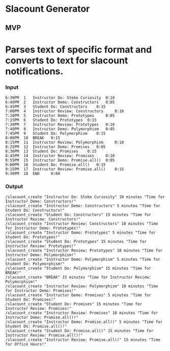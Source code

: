 # Slacount Generator

## MVP
# Parses text of specific format and converts to text for slacount notifications.

### Input
    6:30PM 	1 	Instructor Do: Stoke Curiosity 	0:10
    6:40PM 	2 	Instructor Demo: Constructors 	0:05
    6:45PM 	3 	Student Do: Constructors 	0:15
    7:00PM 	4 	Instructor Review: Constructors 	0:10
    7:10PM 	5 	Instructor Demo: Prototypes 	0:05
    7:15PM 	6 	Student Do: Prototypes 	0:15
    7:30PM 	7 	Instructor Review: Prototypes 	0:10
    7:40PM 	8 	Instructor Demo: Polymorphism 	0:05
    7:45PM 	9 	Student Do: Polymorphism 	0:15
    8:00PM 	10 	BREAK 	0:15
    8:15PM 	11 	Instructor Review: Polymorphism 	0:10
    8:25PM 	12 	Instructor Demo: Promises 	0:05
    8:30PM 	13 	Student Do: Promises 	0:15
    8:45PM 	14 	Instructor Review: Promises 	0:10
    8:55PM 	15 	Instructor Demo: Promise.all() 	0:05
    9:00PM 	16 	Student Do: Promise.all() 	0:15
    9:15PM 	17 	Instructor Review: Promise.all() 	0:15
    9:30PM 	18 	END 	0:00

### Output 
    /slacount_create "Instructor Do: Stoke Curiosity" 10 minutes "Time for Instructor Demo: Constructors!"
    /slacount_create "Instructor Demo: Constructors" 5 minutes "Time for Student Do: Constructors!"
    /slacount_create "Student Do: Constructors" 15 minutes "Time for Instructor Review: Constructors!"
    /slacount_create "Instructor Review: Constructors" 10 minutes "Time for Instructor Demo: Prototypes!"
    /slacount_create "Instructor Demo: Prototypes" 5 minutes "Time for Student Do: Prototypes!"
    /slacount_create "Student Do: Prototypes" 15 minutes "Time for Instructor Review: Prototypes!"
    /slacount_create "Instructor Review: Prototypes" 10 minutes "Time for Instructor Demo: Polymorphism!"
    /slacount_create "Instructor Demo: Polymorphism" 5 minutes "Time for Student Do: Polymorphism!"
    /slacount_create "Student Do: Polymorphism" 15 minutes "Time for BREAK!"
    /slacount_create "BREAK" 15 minutes "Time for Instructor Review: Polymorphism!"
    /slacount_create "Instructor Review: Polymorphism" 10 minutes "Time for Instructor Demo: Promises!"
    /slacount_create "Instructor Demo: Promises" 5 minutes "Time for Student Do: Promises!"
    /slacount_create "Student Do: Promises" 15 minutes "Time for Instructor Review: Promises!"
    /slacount_create "Instructor Review: Promises" 10 minutes "Time for Instructor Demo: Promise.all()!"
    /slacount_create "Instructor Demo: Promise.all()" 5 minutes "Time for Student Do: Promise.all()!"
    /slacount_create "Student Do: Promise.all()" 15 minutes "Time for Instructor Review: Promise.all()!"
    /slacount_create "Instructor Review: Promise.all()" 15 minutes "Time for Office Hours!"

